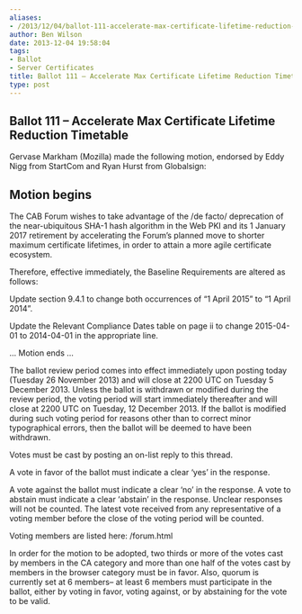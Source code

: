 ```yaml
---
aliases:
- /2013/12/04/ballot-111-accelerate-max-certificate-lifetime-reduction-timetable/
author: Ben Wilson
date: 2013-12-04 19:58:04
tags:
- Ballot
- Server Certificates
title: Ballot 111 – Accelerate Max Certificate Lifetime Reduction Timetable
type: post
---
```


## Ballot 111 – Accelerate Max Certificate Lifetime Reduction Timetable

Gervase Markham (Mozilla) made the following motion, endorsed by Eddy Nigg from StartCom and Ryan Hurst from Globalsign:

## Motion begins

The CAB Forum wishes to take advantage of the /de facto/ deprecation of the near-ubiquitous SHA-1 hash algorithm in the Web PKI and its 1 January 2017 retirement by accelerating the Forum’s planned move to shorter maximum certificate lifetimes, in order to attain a more agile certificate ecosystem.

Therefore, effective immediately, the Baseline Requirements are altered as follows:

Update section 9.4.1 to change both occurrences of “1 April 2015” to “1 April 2014”.

Update the Relevant Compliance Dates table on page ii to change 2015-04-01 to 2014-04-01 in the appropriate line.

… Motion ends …

The ballot review period comes into effect immediately upon posting today (Tuesday 26 November 2013) and will close at 2200 UTC on Tuesday 5 December 2013. Unless the ballot is withdrawn or modified during the review period, the voting period will start immediately thereafter and will close at 2200 UTC on Tuesday, 12 December 2013. If the ballot is modified during such voting period for reasons other than to correct minor typographical errors, then the ballot will be deemed to have been withdrawn.

Votes must be cast by posting an on-list reply to this thread.

A vote in favor of the ballot must indicate a clear ‘yes’ in the response.

A vote against the ballot must indicate a clear ‘no’ in the response. A vote to abstain must indicate a clear ‘abstain’ in the response. Unclear responses will not be counted. The latest vote received from any representative of a voting member before the close of the voting period will be counted.

Voting members are listed here: /forum.html

In order for the motion to be adopted, two thirds or more of the votes cast by members in the CA category and more than one half of the votes cast by members in the browser category must be in favor. Also, quorum is currently set at 6 members– at least 6 members must participate in the ballot, either by voting in favor, voting against, or by abstaining for the vote to be valid.